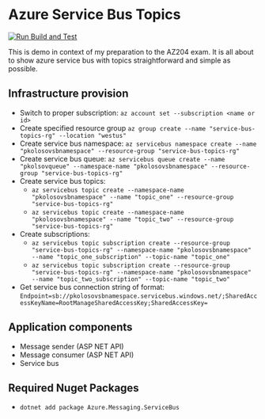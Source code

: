 # Azure Service Bus Topics

[![Run Build and Test](https://github.com/kolosovpetro/ServiceBusTopics.AZ204/actions/workflows/run-build-and-test-dotnet.yml/badge.svg)](https://github.com/kolosovpetro/ServiceBusTopics.AZ204/actions/workflows/run-build-and-test-dotnet.yml)

This is demo in context of my preparation to the AZ204 exam.
It is all about to show azure service bus with topics straightforward and simple as possible.

## Infrastructure provision

- Switch to proper subscription: `az account set --subscription <name or id>`
- Create specified resource group `az group create --name "service-bus-topics-rg" --location "westus"`
- Create service bus
  namespace: `az servicebus namespace create --name "pkolosovsbnamespace" --resource-group "service-bus-topics-rg"`
- Create service bus
  queue: `az servicebus queue create --name "pkolsovqueue" --namespace-name "pkolosovsbnamespace" --resource-group "service-bus-topics-rg"`
- Create service bus topics:
    - `az servicebus topic create --namespace-name "pkolosovsbnamespace" --name "topic_one" --resource-group "service-bus-topics-rg"`
    - `az servicebus topic create --namespace-name "pkolosovsbnamespace" --name "topic_two" --resource-group "service-bus-topics-rg"`
- Create subscriptions:
    - `az servicebus topic subscription create --resource-group "service-bus-topics-rg" --namespace-name "pkolosovsbnamespace" --name "topic_one_subscription" --topic-name "topic_one"`
    - `az servicebus topic subscription create --resource-group "service-bus-topics-rg" --namespace-name "pkolosovsbnamespace" --name "topic_two_subscription" --topic-name "topic_two"`
- Get service bus connection string of
  format: `Endpoint=sb://pkolosovsbnamespace.servicebus.windows.net/;SharedAccessKeyName=RootManageSharedAccessKey;SharedAccessKey=`

## Application components

- Message sender (ASP NET API)
- Message consumer (ASP NET API)
- Service bus

## Required Nuget Packages

- `dotnet add package Azure.Messaging.ServiceBus`


